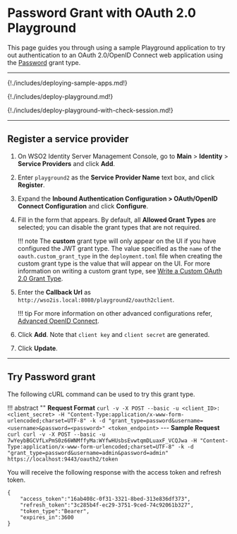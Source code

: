 # Password Grant with OAuth 2.0 Playground

This page guides you through using a sample Playground application to try out authentication to an OAuth 2.0/OpenID Connect web application using the [Password]({{base_path}}/references/concepts/authorization/resource-owner-grant/) grant type.

----

{!./includes/deploying-sample-apps.md!}


{!./includes/deploy-playground.md!}


{!./includes/deploy-playground-with-check-session.md!}

---

## Register a service provider

1. On WSO2 Identity Server Management Console, go to **Main** > **Identity** > **Service Providers** and click **Add**.

2. Enter `playground2` as the **Service Provider Name** text box, and click **Register**.

3. Expand the **Inbound Authentication Configuration > OAuth/OpenID Connect Configuration** and click **Configure**.

4. Fill in the form that appears. By default, all **Allowed Grant Types** are selected; you can disable the grant types that are not required.

    !!! note
        The **custom** grant type will only appear on the UI if you have configured the JWT grant type. The value specified as the `name` of the `oauth.custom_grant_type` in the `deployment.toml` file when creating the custom grant type is the value that will appear on the UI. For more information on writing a custom grant type, see [Write a Custom OAuth 2.0 Grant Type]({{base_path}}/references/extend/oauth2/write-a-custom-oauth-2.0-grant-type).

5. Enter the **Callback Url** as `http://wso2is.local:8080/playground2/oauth2client`.

    !!! tip
        For more information on other advanced configurations refer, [Advanced OpenID Connect]({{base_path}}/guides/login/oidc-parameters-in-auth-request/).

7. Click **Add**. Note that `client key` and `client secret` are generated.

8. Click **Update**.

----

## Try Password grant 

The following cURL command can be used to try this grant type.

!!! abstract ""
    **Request Format**
    ```
    curl -v -X POST --basic -u <client_ID>:<client_secret> -H "Content-Type:application/x-www-form-urlencoded;charset=UTF-8" -k -d "grant_type=password&username=<username>&password=<password>" <token_endpoint>
    ```
    ---
    **Sample Request**
    ```curl
    curl -v -X POST --basic -u 7wYeybBGCVfLxPmS0z66WNMffyMa:WYfwHUsbsEvwtqmDLuaxF_VCQJwa -H "Content-Type:application/x-www-form-urlencoded;charset=UTF-8" -k -d "grant_type=password&username=admin&password=admin" https://localhost:9443/oauth2/token
    ```

You will receive the following response with the access token and refresh token.

```
{
    "access_token":"16ab408c-0f31-3321-8bed-313e836df373",
    "refresh_token":"3c285b4f-ec29-3751-9ced-74c92061b327",
    "token_type":"Bearer",
    "expires_in":3600
}
```


